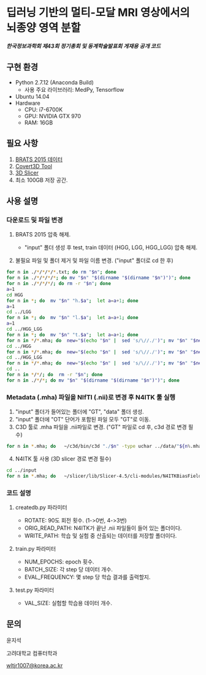 # 딥러닝 기반의 멀티-모달 MRI 영상에서의 뇌종양 영역 분할

***한국정보과학회 제43회 정기총회 및 동계학술발표회 게재용 공개 코드***

## 구현 환경
* Python 2.7.12 (Anaconda Build)
    * 사용 주요 라이브러리: MedPy, Tensorflow
* Ubuntu 14.04
* Hardware
    * CPU: i7-6700K
    * GPU: NVIDIA GTX 970
    * RAM: 16GB

## 필요 사항
1. [BRATS 2015 데이터](https://www.smir.ch/BRATS/Start2015)
2. [Covert3D Tool](http://www.itksnap.org/pmwiki/pmwiki.php?n=Downloads.SNAP3)
3. [3D Slicer](http://download.slicer.org/)
4. 최소 100GB 저장 공간.
    

## 사용 설명

### 다운로드 및 파일 변경

1. BRATS 2015 압축 해제.

    * "input" 폴더 생성 후 test, train 데이터 (HGG, LGG, HGG_LGG) 압축 해제.

2. 불필요 파일 및 폴더 제거 및 파일 이름 변경. ("input" 폴더로 cd 한 후)
```bash
for n in ./*/*/*/*.txt; do rm "$n"; done
for n in ./*/*/*/*; do mv "$n" "$(dirname "$(dirname "$n")")"; done
for n in ./*/*/*/; do rm -r "$n"; done
a=1
cd HGG
for n in *; do  mv "$n" "h.$a";  let a=a+1; done
a=1
cd ../LGG
for n in *; do  mv "$n" "l.$a";  let a=a+1; done
a=1
cd ../HGG_LGG
for n in *; do  mv "$n" "t.$a";  let a=a+1; done
for n in */*.mha; do  new="$(echo "$n" |  sed 's/\//./')"; mv "$n" "$new"; done
cd ../HGG
for n in */*.mha; do  new="$(echo "$n" |  sed 's/\//./')"; mv "$n" "$new"; done
cd ../HGG_LGG
for n in */*.mha; do  new="$(echo "$n" |  sed 's/\//./')"; mv "$n" "$new"; done
cd ..
for n in */*/; do  rm -r "$n"; done
for n in ./*/*; do mv "$n" "$(dirname "$(dirname "$n")")"; done
```

### Metadata (.mha) 파일을 NIfTI (.nii)로 변경 후 N4ITK 툴 실행
1. "input" 폴더가 들어있는 폴더에 "GT", "data" 폴더 생성.
2. "input" 폴더에 "OT" 단어가 포함된 파일 모두 "GT"로 이동.
3. C3D 툴로 .mha 파일을 .nii파일로 변경. ("GT" 파일로 cd 후, c3d 경로 변경 필수)
```bash
for n in *.mha; do   ~/c3d/bin/c3d "./$n" -type uchar ../data/"${n%.mha}.nii"; done
```
4. N4ITK 툴 사용 (3D slicer 경로 변경 필수)
```bash
cd ../input
for n in *.mha; do   ~/slicer/lib/Slicer-4.5/cli-modules/N4ITKBiasFieldCorrection "./$n" ../data/"${n%.mha}.nii"; done
```

### 코드 설명
1. createdb.py 파라미터

    * ROTATE: 90도 회전 횟수. (1->0번, 4->3번)
    * ORIG_READ_PATH: N4ITK가 끝난 .nii 파일들이 들어 있는 폴더이다.
    * WRITE_PATH: 학습 및 실험 중 산출되는 데이터를 저장할 폴더이다.

2. train.py 파라미터

    * NUM_EPOCHS: epoch 횟수.
    * BATCH_SIZE: 각 step 당 데이터 개수.
    * EVAL_FREQUENCY: 몇 step 당 학습 결과를 출력할지.

3. test.py 파라미터

    * VAL_SIZE: 실험할 학습용 데이터 개수.
    
    
## 문의
윤지석

고려대학교 컴퓨터학과

wltjr1007@korea.ac.kr
